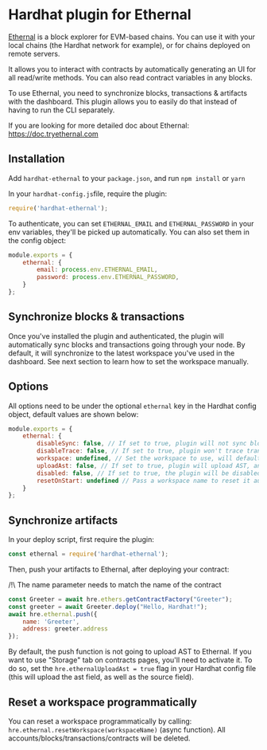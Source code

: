 # Hardhat plugin for Ethernal

[Ethernal](https://www.tryethernal.com) is a block explorer for EVM-based chains. You can use it with your local chains (the Hardhat network for example), or for chains deployed on remote servers.

It allows you to interact with contracts by automatically generating an UI for all read/write methods. You can also read contract variables in any blocks.

To use Ethernal, you need to synchronize blocks, transactions & artifacts with the dashboard. This plugin allows you to easily do that instead of having to run the CLI separately.

If you are looking for more detailed doc about Ethernal: https://doc.tryethernal.com

## Installation

Add ```hardhat-ethernal``` to your ```package.json```, and run ```npm install``` or ```yarn```


In your ```hardhat-config.js```file, require the plugin:
```js
require('hardhat-ethernal');
````

To authenticate, you can set `ETHERNAL_EMAIL` and `ETHERNAL_PASSWORD` in your env variables, they'll be picked up automatically.
You can also set them in the config object:
```js
module.exports = {
    ethernal: {
        email: process.env.ETHERNAL_EMAIL,
        password: process.env.ETHERNAL_PASSWORD,
    }
};
```

## Synchronize blocks & transactions

Once you've installed the plugin and authenticated, the plugin will automatically sync blocks and transactions going through your node.
By default, it will synchronize to the latest workspace you've used in the dashboard. See next section to learn how to set the workspace manually.

## Options

All options need to be under the optional `ethernal` key in the Hardhat config object, default values are shown below:
```js
module.exports = {
    ethernal: {
        disableSync: false, // If set to true, plugin will not sync blocks & txs
        disableTrace: false, // If set to true, plugin won't trace transaction
        workspace: undefined, // Set the workspace to use, will default to the default workspace (latest one used in the dashboard). It is also possible to set it through the ETHERNAL_WORKSPACE env variable
        uploadAst: false, // If set to true, plugin will upload AST, and you'll be able to use the storage feature (longer sync time though)
        disabled: false, // If set to true, the plugin will be disabled, nohting will be synced, ethernal.push won't do anything either
        resetOnStart: undefined // Pass a workspace name to reset it automatically when restarting the node, note that if the workspace doesn't exist it won't error
    }
};
```

## Synchronize artifacts

In your deploy script, first require the plugin:
```js
const ethernal = require('hardhat-ethernal');
```
Then, push your artifacts to Ethernal, after deploying your contract:

/!\ The name parameter needs to match the name of the contract
```js
const Greeter = await hre.ethers.getContractFactory("Greeter");
const greeter = await Greeter.deploy("Hello, Hardhat!");
await hre.ethernal.push({
    name: 'Greeter',
    address: greeter.address
});
```

By default, the push function is not going to upload AST to Ethernal. If you want to use "Storage" tab on contracts pages, you'll need to activate it. To do so, set the ```hre.ethernalUploadAst = true``` flag in your Hardhat config file (this will upload the ast field, as well as the source field).

## Reset a workspace programmatically

You can reset a workspace programmatically by calling: `hre.ethernal.resetWorkspace(workspaceName)` (async function). All accounts/blocks/transactions/contracts will be deleted.
